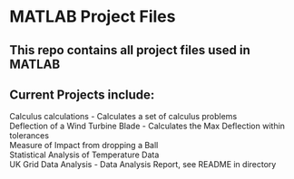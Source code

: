 # MATLAB Project Files
## This repo contains all project files used in MATLAB

## Current Projects include:
Calculus calculations - Calculates a set of calculus problems<br>
Deflection of a Wind Turbine Blade - Calculates the Max Deflection within tolerances<br>
Measure of Impact from dropping a Ball<br>
Statistical Analysis of Temperature Data<br>
UK Grid Data Analysis - Data Analysis Report, see README in directory<br>
